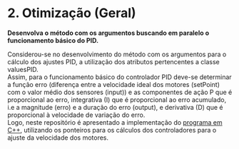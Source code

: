 # 2. Otimização (Geral)

**Desenvolva o método com os argumentos buscando em paralelo o funcionamento básico do
PID.**

  Considerou-se no desenvolvimento do método com os argumentos para o cálculo dos ajustes PID, a utilização dos atributos pertencentes a classe valuesPID. <br />
Assim, para o funcionamento básico do controlador PID deve-se determinar a função erro (diferença entre a velocidade ideal dos motores (setPoint) com o valor médio dos sensores (input)) e as componentes de ação P que é proporcional ao erro, integrativa (I) que é proporcional ao erro acumulado, i.e a magnitude (erro) e a duração do erro (output), e derivativa (D) que é proporcional à velocidade de variação do erro. <br />
  Logo, neste repositório é apresentado a implementação do [programa em C++](https://github.com/giovannirdias/Desafio-TAMANDUATECH---Segue-Linha/blob/main/Desafio%20Programa%C3%A7%C3%A3o/(Geral)%20Q2/PID.cpp), utilizando os ponteiros para os cálculos dos controladores para o ajuste da velocidade dos motores. <br />
